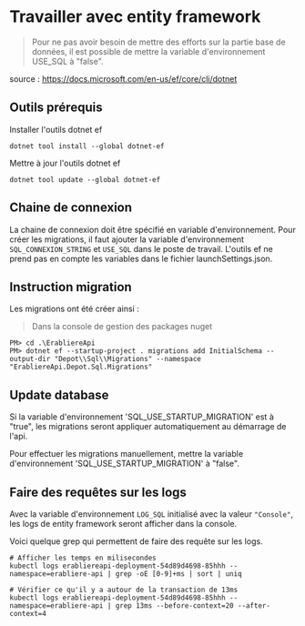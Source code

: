 ﻿# Travailler avec entity framework

> Pour ne pas avoir besoin de mettre des efforts sur la partie base de données, il est possible de mettre la variable d'environnement USE_SQL à "false".

source : https://docs.microsoft.com/en-us/ef/core/cli/dotnet

## Outils prérequis

Installer l'outils dotnet ef

```
dotnet tool install --global dotnet-ef
```

Mettre à jour l'outils dotnet ef

```
dotnet tool update --global dotnet-ef
```

## Chaine de connexion

La chaine de connexion doit être spécifié en variable d'environnement. Pour créer les migrations, il faut ajouter la variable d'environnement ```SQL_CONNEXION_STRING``` et ```USE_SQL``` dans le poste de travail. 
L'outils ef ne prend pas en compte les variables dans le fichier launchSettings.json.

## Instruction migration

Les migrations ont été créer ainsi :

> Dans la console de gestion des packages nuget
```
PM> cd .\ErabliereApi
PM> dotnet ef --startup-project . migrations add InitialSchema --output-dir "Depot\\Sql\\Migrations" --namespace "ErabliereApi.Depot.Sql.Migrations"
```

## Update database

Si la variable d'environnement 'SQL_USE_STARTUP_MIGRATION' est à "true", les migrations seront appliquer automatiquement au démarrage de l'api.

Pour effectuer les migrations manuellement, mettre la variable d'environnement 'SQL_USE_STARTUP_MIGRATION' à "false".

## Faire des requêtes sur les logs

Avec la variable d'environnement ```LOG_SQL``` initialisé avec la valeur ```"Console"```, les logs de entity framework seront afficher dans la console. 

Voici quelque grep qui permettent de faire des requête sur les logs.

```
# Afficher les temps en milisecondes
kubectl logs erabliereapi-deployment-54d89d4698-85hhh --namespace=erabliere-api | grep -oE [0-9]+ms | sort | uniq

# Vérifier ce qu'il y a autour de la transaction de 13ms
kubectl logs erabliereapi-deployment-54d89d4698-85hhh --namespace=erabliere-api | grep 13ms --before-context=20 --after-context=4
```
